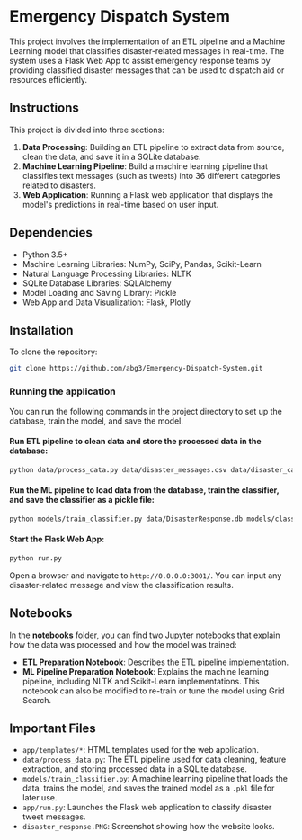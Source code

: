 

# Emergency Dispatch System

This project involves the implementation of an ETL pipeline and a Machine Learning model that classifies disaster-related messages in real-time. The system uses a Flask Web App to assist emergency response teams by providing classified disaster messages that can be used to dispatch aid or resources efficiently.

## Instructions

This project is divided into three sections:

1. **Data Processing**: Building an ETL pipeline to extract data from source, clean the data, and save it in a SQLite database.
2. **Machine Learning Pipeline**: Build a machine learning pipeline that classifies text messages (such as tweets) into 36 different categories related to disasters.
3. **Web Application**: Running a Flask web application that displays the model's predictions in real-time based on user input.

## Dependencies

- Python 3.5+
- Machine Learning Libraries: NumPy, SciPy, Pandas, Scikit-Learn
- Natural Language Processing Libraries: NLTK
- SQLite Database Libraries: SQLAlchemy
- Model Loading and Saving Library: Pickle
- Web App and Data Visualization: Flask, Plotly

## Installation

To clone the repository:

```bash
git clone https://github.com/abg3/Emergency-Dispatch-System.git
```

### Running the application

You can run the following commands in the project directory to set up the database, train the model, and save the model.

#### Run ETL pipeline to clean data and store the processed data in the database:

```bash
python data/process_data.py data/disaster_messages.csv data/disaster_categories.csv data/DisasterResponse.db
```

#### Run the ML pipeline to load data from the database, train the classifier, and save the classifier as a pickle file:

```bash
python models/train_classifier.py data/DisasterResponse.db models/classifier.pkl
```

#### Start the Flask Web App:

```bash
python run.py
```

Open a browser and navigate to `http://0.0.0.0:3001/`. You can input any disaster-related message and view the classification results.

## Notebooks

In the **notebooks** folder, you can find two Jupyter notebooks that explain how the data was processed and how the model was trained:

- **ETL Preparation Notebook**: Describes the ETL pipeline implementation.
- **ML Pipeline Preparation Notebook**: Explains the machine learning pipeline, including NLTK and Scikit-Learn implementations. This notebook can also be modified to re-train or tune the model using Grid Search.

## Important Files

- `app/templates/*`: HTML templates used for the web application.
- `data/process_data.py`: The ETL pipeline used for data cleaning, feature extraction, and storing processed data in a SQLite database.
- `models/train_classifier.py`: A machine learning pipeline that loads the data, trains the model, and saves the trained model as a `.pkl` file for later use.
- `app/run.py`: Launches the Flask web application to classify disaster tweet messages.
- `disaster_response.PNG`: Screenshot showing how the website looks.

